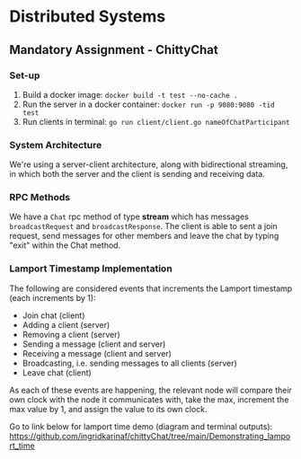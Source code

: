 <!-- # The largest heading
## The second largest heading
###### The smallest heading -->

# Distributed Systems
## Mandatory Assignment - ChittyChat

### Set-up 
1. Build a docker image: 
`docker build -t test --no-cache .`
2. Run the server in a docker container: 
`docker run -p 9080:9080 -tid test`
3. Run clients in terminal: 
`go run client/client.go nameOfChatParticipant`

### System Architecture
We're using a server-client architecture, along with bidirectional streaming, in which both the server and the client is sending and receiving data.

### RPC Methods
<!-- Describe what RPC methods are implemented, of what type, and what messages types are used for communication -->
We have a `Chat` rpc method of type **stream** which has messages `broadcastRequest` and `broadcastResponse`. The client is able to sent a join request, send messages for other members and leave the chat by typing "exit" within the Chat method. 

### Lamport Timestamp Implementation
<!-- - Describe how you have implemented the calculation of the Lamport timestamps -->
The following are considered events that increments the Lamport timestamp (each increments by 1): 
- Join chat (client)
- Adding a client (server)
- Removing a client (server)
- Sending a message (client and server)
- Receiving a message (client and server)
- Broadcasting, i.e. sending messages to all clients (server)
- Leave chat (client)

As each of these events are happening, the relevant node will compare their own clock with the node it communicates with, take the max, increment the max value by 1, and assign the value to its own clock. 

<!-- - Provide a diagram, that traces a sequence of RPC calls together with the Lamport
timestamps, that corresponds to a chosen sequence of interactions: Client X joins, Client X Publishes, ..., Client X leaves. Include documentation (system logs) in your appendix. -->
Go to link below for lamport time demo (diagram and terminal outputs):
https://github.com/ingridkarinaf/chittyChat/tree/main/Demonstrating_lamport_time

<!-- - Provide a link to a Git repo with your source code in the report -->
<!-- - Include system logs, that document the requirements are met, in the appendix of
your report -->

